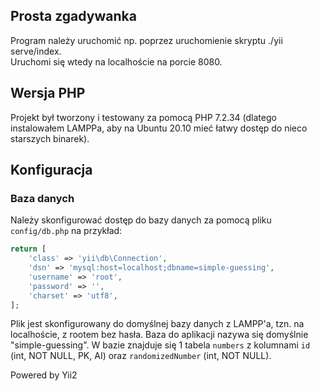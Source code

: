 Prosta zgadywanka
------------

Program należy uruchomić np. poprzez uruchomienie skryptu ./yii serve/index.<br>
Uruchomi się wtedy na localhoście na porcie 8080.

Wersja PHP
------------

Projekt był tworzony i testowany za pomocą PHP 7.2.34 (dlatego instalowałem LAMPPa, aby na Ubuntu 20.10 mieć łatwy dostęp do nieco starszych binarek).


Konfiguracja
-------------

### Baza danych

Należy skonfigurować dostęp do bazy danych za pomocą pliku `config/db.php` na przykład:

```php
return [
    'class' => 'yii\db\Connection',
    'dsn' => 'mysql:host=localhost;dbname=simple-guessing',
    'username' => 'root',
    'password' => '',
    'charset' => 'utf8',
];
```

Plik jest skonfigurowany do domyślnej bazy danych z LAMPP'a, tzn. na localhoście, z rootem bez hasła. Baza do aplikacji nazywa się domyślnie "simple-guessing".
W bazie znajduje się 1 tabela `numbers` z kolumnami `id` (int, NOT NULL, PK, AI) oraz `randomizedNumber` (int, NOT NULL).

Powered by Yii2
